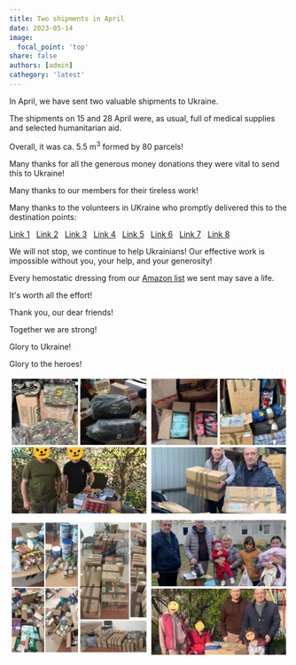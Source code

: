 ```yaml
---
title: Two shipments in April
date: 2023-05-14
image:
  focal_point: 'top'
share: false
authors: [admin]
cathegory: 'latest'
---
```


In April, we have sent two valuable shipments to Ukraine.

<!--more-->

The shipments on 15 and 28 April were, as usual, full of medical supplies and selected humanitarian aid.

Overall, it was ca. 5.5 m<sup>3</sup> formed by 80 parcels!

Many thanks for all the generous money donations they were vital to send this to Ukraine!

Many thanks to our members for their tireless work! 

Many thanks to the volunteers in UKraine who promptly delivered this to the destination points:

<a href="https://www.facebook.com/pavlo.fedaka/posts/pfbid02DS3ea7nCK8W2nTdGiNb2JUWiP6uoiTedLBLJik1g6VijAGaXee7Z5mS9eQtu7wKkl" target="_blank">Link 1</a>&nbsp;&nbsp;
<a href="https://www.facebook.com/zknfz/posts/pfbid025Y8P36Y5pY3Gcp8X56tdYrSNMux2Xmsbj77zRWNb5qCz9PU3ZB6iZc4YAPyepF4El" target="_blank">Link 2</a>&nbsp;&nbsp;
<a href="https://www.facebook.com/groups/601579067497655/posts/807776656877894" target="_blank">Link 3</a>&nbsp;&nbsp;
<a href="https://www.facebook.com/pavlo.fedaka/posts/pfbid02iNpm3XZmD5728nrfehPwxDVpE2Phz69ckCs8JEMDdj6QPtPoBZr66oq4gfPk2vPHl" target="_blank">Link 4</a>&nbsp;&nbsp;
<a href="https://www.facebook.com/zknfz/posts/pfbid031LUkXipjCFttNGeVerH4iRFFUPjo6VAn5ZakoBjAWFDKzTXEBW9yFCdcLog7ZCVhl" target="_blank">Link 5</a>&nbsp;&nbsp;
<a href="https://www.facebook.com/luda.barsyk/posts/pfbid0R9mfBWWY5X5iE3DPTjoMrXu4nXdL57GMMyDYYrhocaMkSnnqLWhhncLk1MgTN4Jal" target="_blank">Link 6</a>&nbsp;&nbsp;
<a href="https://www.facebook.com/luda.barsyk/posts/pfbid033GrdSGSpVGo1F4zziP1pUGVVctVJbrqvbZ9toTDuWQ9FeM6G5ZtFimfdkZH7nB99l" target="_blank">Link 7</a>&nbsp;&nbsp;
<a href="https://www.facebook.com/oleksandr.korkoil/posts/pfbid0oDPKWAjqnWFYYWZTycxsXXnKPZ5r4vn4jUAXo7C1yz6uBv9BzYkfsZU7LhURdR2Dl" target="_blank">Link 8</a>
 
We will not stop, we continue to help Ukrainians! Our effective work is impossible without you, your help, and your generosity! 

Every hemostatic dressing from our <a href="https://amzn.to/3DeSWrn" target="_blank">Amazon list</a> we sent may save a life. 

It's worth all the effort!

Thank you, our dear friends!

Together we are strong!

Glory to Ukraine!

Glory to the heroes!

<div style="margin-top: 0;"><img src="April-1.jpg" alt="April-Shipment1" width="50%" style="display: inline; margin-top: 0;"/><img src="April-2.jpg" alt="April-Shipment2" width="50%" style="display: inline; margin-top: 0;"/></div> 

<div style="margin-top: 0;"><img src="April-3.jpg" alt="April-Shipment3" width="50%" style="display: inline; margin-top: 0;"/><img src="April-4.jpg" alt="April-Shipment4" width="50%" style="display: inline; margin-top: 0;"/></div> 